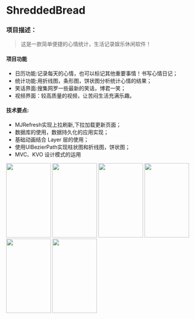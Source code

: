 # ShreddedBread
### 项目描述：
>这是一款简单便捷的心情统计，生活记录娱乐休闲软件！

#### 项目功能

- 日历功能:记录每天的心情，也可以标记其他重要事情！书写心情日记；  
- 统计功能:用折线图，条形图，饼状图分析统计心情的结果；  
- 笑话界面:搜集网罗一些最新的笑话，博君一笑；  
- 视频界面：较高质量的视频，让苦闷生活充满乐趣。

#### 技术要点:


- MJRefresh实现上拉刷新,下拉加载更新页面；
- 数据库的使用，数据持久化的应用实现；
- 基础动画结合 Layer 层的使用； 
- 使用UIBezierPath实现柱状图和折线图，饼状图；
- MVC、KVO 设计模式的运用
<div>
<img src="http://oeijqgdj5.bkt.clouddn.com/%E7%BB%9F%E8%AE%A1.png"  width="120" height="200"/>
<img src="http://oeijqgdj5.bkt.clouddn.com/IMG_0700.PNG" width="120" height="200"/>
<img src="http://oeijqgdj5.bkt.clouddn.com/calender.png"  width="120" height="200"/>
<img src="http://oeijqgdj5.bkt.clouddn.com/joke-%E6%81%A2%E5%A4%8D%E7%9A%84.png"  width="120" height="200"/>
<img src="http://oeijqgdj5.bkt.clouddn.com/video.png" width="120" height="200"/>
<img src="http://oeijqgdj5.bkt.clouddn.com/setting.png" width="120" height="200"/>
</div>
